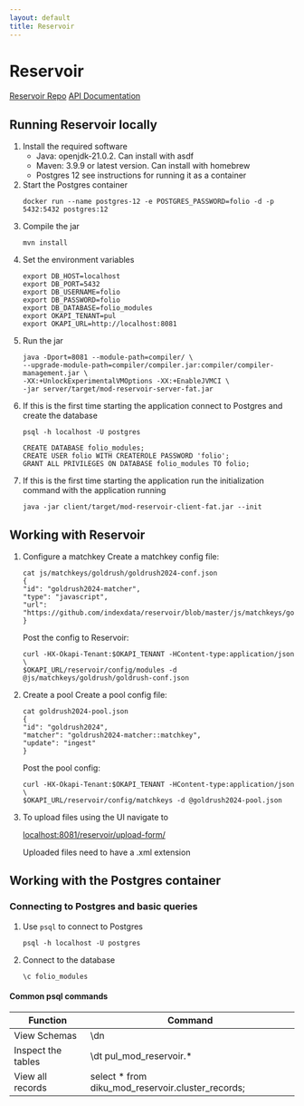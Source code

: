 ```yaml
---
layout: default
title: Reservoir
---
```

# Reservoir
[Reservoir Repo](https://github.com/indexdata/reservoir)
[API Documentation](https://s3.amazonaws.com/indexdata-docs/api/reservoir/reservoir.html)

## Running Reservoir locally

1. Install the required software
    * Java: openjdk-21.0.2. Can install with asdf
    * Maven: 3.9.9 or latest version. Can install with homebrew
    * Postgres 12 see instructions for running it as a container
2. Start the Postgres container
    ```
    docker run --name postgres-12 -e POSTGRES_PASSWORD=folio -d -p 5432:5432 postgres:12
    ```
3. Compile the jar
    ```
    mvn install
    ```
4. Set the environment variables
    ```
    export DB_HOST=localhost
    export DB_PORT=5432
    export DB_USERNAME=folio
    export DB_PASSWORD=folio
    export DB_DATABASE=folio_modules
    export OKAPI_TENANT=pul
    export OKAPI_URL=http://localhost:8081
    ```
5. Run the jar
    ```
    java -Dport=8081 --module-path=compiler/ \
   --upgrade-module-path=compiler/compiler.jar:compiler/compiler-management.jar \
   -XX:+UnlockExperimentalVMOptions -XX:+EnableJVMCI \
   -jar server/target/mod-reservoir-server-fat.jar
    ```
6. If this is the first time starting the application connect to Postgres and create the database
    ```
    psql -h localhost -U postgres

    CREATE DATABASE folio_modules;
    CREATE USER folio WITH CREATEROLE PASSWORD 'folio';
    GRANT ALL PRIVILEGES ON DATABASE folio_modules TO folio;
    ```
7. If this is the first time starting the application run the initialization command with the application running
    ```
    java -jar client/target/mod-reservoir-client-fat.jar --init
    ```

## Working with Reservoir

1. Configure a matchkey
    Create a matchkey config file:
    ```
    cat js/matchkeys/goldrush/goldrush2024-conf.json
    {
    "id": "goldrush2024-matcher",
    "type": "javascript",
    "url": "https://github.com/indexdata/reservoir/blob/master/js/matchkeys/goldrush2024/goldrush.mjs"
    }
    ```
    Post the config to Reservoir:
    ```
    curl -HX-Okapi-Tenant:$OKAPI_TENANT -HContent-type:application/json \
    $OKAPI_URL/reservoir/config/modules -d @js/matchkeys/goldrush/goldrush-conf.json
    ```
2. Create a pool
    Create a pool config file:
    ```
    cat goldrush2024-pool.json
    {
    "id": "goldrush2024",
    "matcher": "goldrush2024-matcher::matchkey",
    "update": "ingest"
    }
    ```
    Post the pool config:
    ```
    curl -HX-Okapi-Tenant:$OKAPI_TENANT -HContent-type:application/json \
    $OKAPI_URL/reservoir/config/matchkeys -d @goldrush2024-pool.json
    ```
3. To upload files using the UI navigate to

    [localhost:8081/reservoir/upload-form/](http://localhost:8081/reservoir/upload-form/)

    Uploaded files need to have a .xml extension

## Working with the Postgres container

### Connecting to Postgres and basic queries

1. Use `psql` to connect to Postgres
    ```
    psql -h localhost -U postgres
    ```
2. Connect to the database
    ```
    \c folio_modules
    ```

#### Common psql commands
| Function           | Command                                           |
|--------------------|---------------------------------------------------|
| View Schemas       | \dn                                               |
| Inspect the tables | \dt pul_mod_reservoir.*                           |
| View all records   | select * from diku_mod_reservoir.cluster_records; |
